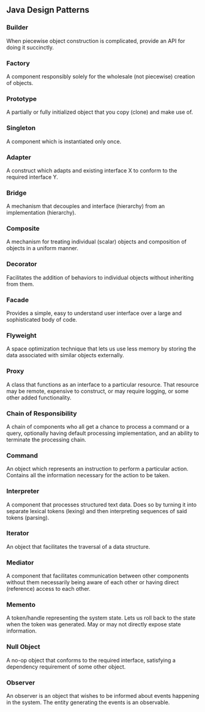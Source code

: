 ## Java Design Patterns

### Builder

When piecewise object construction is complicated, provide an API for doing it succinctly.

### Factory

A component responsibly solely for the wholesale (not piecewise) creation of objects.

### Prototype

A partially or fully initialized object that you copy (clone) and make use of.

### Singleton

A component which is instantiated only once.

### Adapter

A construct which adapts and existing interface X to conform to the required interface Y.

### Bridge

A mechanism that decouples and interface (hierarchy) from an implementation (hierarchy).

### Composite

A mechanism for treating individual (scalar) objects and composition of objects in a uniform manner.

### Decorator

Facilitates the addition of behaviors to individual objects without inheriting from them.

### Facade

Provides a simple, easy to understand user interface over a large and sophisticated body of code.

### Flyweight

A space optimization technique that lets us use less memory by storing the data associated with similar objects externally.

### Proxy

A class that functions as an interface to a particular resource. That resource may be remote, expensive to construct, or may require logging, or some other added functionality.

### Chain of Responsibility

A chain of components who all get a chance to process a command or a query, optionally having default processing implementation, and an ability to terminate the processing chain.

### Command

An object which represents an instruction to perform a particular action. Contains all the information necessary for the action to be taken.

### Interpreter

A component that processes structured text data. Does so by turning it into separate lexical tokens (lexing) and then interpreting sequences of said tokens (parsing).

### Iterator

An object that facilitates the traversal of a data structure.

### Mediator

A component that facilitates communication between other components without them necessarily being aware of each other or having direct (reference) access to each other.

### Memento

A token/handle representing the system state. Lets us roll back to the state when the token was generated. May or may not directly expose state information.

### Null Object

A no-op object that conforms to the required interface, satisfying a dependency requirement of some other object.

### Observer

An observer is an object that wishes to be informed about events happening in the system. The entity generating the events is an observable.
